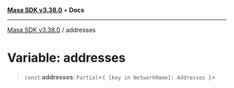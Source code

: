[**Masa SDK v3.38.0**](../README.md) • **Docs**

***

[Masa SDK v3.38.0](../globals.md) / addresses

# Variable: addresses

> `const` **addresses**: `Partial`\<`{ [key in NetworkName]: Addresses }`\>
